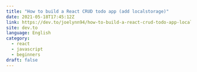 ```yaml
---
title: "How to build a React CRUD todo app (add localstorage)"
date: 2021-05-18T17:45:12Z
link: https://dev.to/joelynn94/how-to-build-a-react-crud-todo-app-localstorage-4pjh?utm_medium=RSS&utm_source=news.12bit.vn
site: dev.to
language: English
category:
  - react
  - javascript
  - beginners
draft: false
---
```

